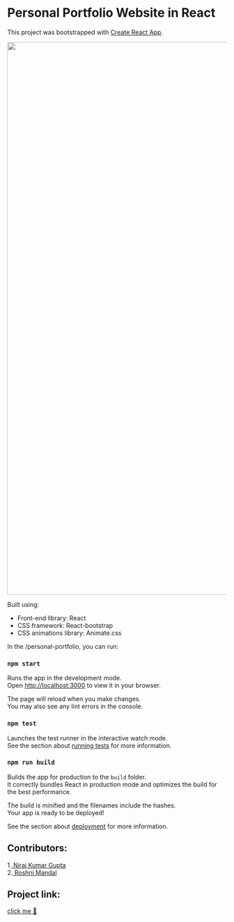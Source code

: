 
# Personal Portfolio Website in React

This project was bootstrapped with [Create React App](https://github.com/facebook/create-react-app).

<img width="1266" alt=" " src=" ">

Built using:

- Front-end library: React
- CSS framework: React-bootstrap
- CSS animations library: Animate.css

In the /personal-portfolio, you can run:

### `npm start`

Runs the app in the development mode.\
Open [http://localhost:3000](http://localhost:3000) to view it in your browser.

The page will reload when you make changes.\
You may also see any lint errors in the console.

### `npm test`

Launches the test runner in the interactive watch mode.\
See the section about [running tests](https://facebook.github.io/create-react-app/docs/running-tests) for more information.

### `npm run build`

Builds the app for production to the `build` folder.\
It correctly bundles React in production mode and optimizes the build for the best performance.

The build is minified and the filenames include the hashes.\
Your app is ready to be deployed!

See the section about [deployment](https://facebook.github.io/create-react-app/docs/deployment) for more information.


## Contributors:

1.[ Niraj Kumar Gupta](https://github.com/Niraj-Gupta26/)\
2.[ Roshni Mandal](https://github.com/roshnimandal55/)


## Project link:
[click me 🤏](https://nirajgupta-portfolio.web.app/)
